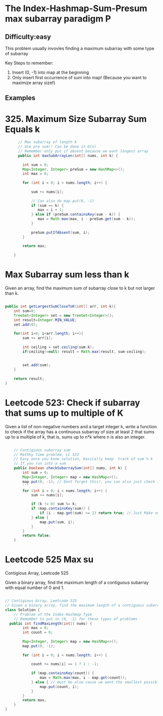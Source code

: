 
# The Index-Hashmap-Sum-Presum max subarray paradigm P
## Difficulty:easy

This problem usually invovles finding a maximum subarray with some type of subarray

Key Steps to remember:

1. Insert (0, -1) into map at the beginning
2. Only insert first occurrence of sum into map! (Because you want to maximize array sizef)

## Examples

# 325. Maximum Size Subarray Sum Equals k

``` java
      // Max subarray of length k
      // Use pre sum!! Can be done in O(n)
      // Remember only put if absent because we want longest array
      public int maxSubArrayLen(int[] nums, int k) {
        
        int sum = 0;
        Map<Integer, Integer> preSum = new HashMap<>();
        int max = 0;
        
        for (int i = 0; i < nums.length; i++) {
            
            sum += nums[i];
            
            // Can also do map.put(0, -1)
            if (sum == k) {
               max = i + 1;
            } else if (preSum.containsKey(sum - k)) {
               max = Math.max(max, i - preSum.get(sum - k));
            }
                
            preSum.putIfAbsent(sum, i);  
        }
        
        return max;
        
    }
```

# Max Subarray sum less than k
Given an array, find the maximum sum of subarray close to k but not larger than k.

```java

public int getLargestSumCloseToK(int[] arr, int k){
    int sum=0;
    TreeSet<Integer> set = new TreeSet<Integer>();
    int result=Integer.MIN_VALUE;
    set.add(0);
 
    for(int i=0; i<arr.length; i++){
        sum += arr[i];
 
        int ceiling = set.ceiling(sum-k);
        if(ceiling!=null) result = Math.max(result, sum-ceiling);        
        
 
        set.add(sum);
    }
 
    return result;
}

```

# Leetcode 523: Check if subarray that sums up to multiple of K
Given a list of non-negative numbers and a target integer k, write a function to check if the array has a continuous subarray of size at least 2 that sums up to a multiple of k, that is, sums up to n*k where n is also an integer.


```java

    // Contigious subarray sum
    // Mathhy time problem, LC 523
    // Easy once you know solution, basically keep  track of sum % k
    // If you run into a sum
    public boolean checkSubarraySum(int[] nums, int k) {
        int sum = 0;
        Map<Integer, Integer> map = new HashMap<>();
        map.put(0, -1); // Dont forget this!, you can also just check is sum %=k = 0
        ```
        for (int i = 0; i < nums.length; i++) {
            sum += nums[i];

            if (k != 0) sum %= k;
            if (map.containsKey(sum)) {
                if (i - map.get(sum) >= 2) return true; // Just Make sure subarray size is greater than or equal to 2
            } else {
                map.put(sum, i);
            }
        }  
        return false;
    }

```


# Leetcode 525 Max su
Contigious Array, Leetcode 525

Given a binary array, find the maximum length of a contiguous subarray with equal number of 0 and 1.

```java

// Contigious Array, Leetcode 525
// Given a binary array, find the maximum length of a contiguous subarray with equal number of 0 and 1.
class Solution {
    // Problem of the Index-Hashmap Type
    // Remember to put in (0, -1) for these types of problems
  public int findMaxLength(int[] nums) {        
        int max = 0;
        int count = 0;
        
        Map<Integer, Integer> map = new HashMap<>();
        map.put(0, -1);
        
        for (int i = 0; i < nums.length; i++) {
            
            count += nums[i] == 1 ? 1 : -1;
            
            if (map.containsKey(count)) {
                max = Math.max(max, i - map.get(count));
            } else { // must be else cause we want the smallest possible index
                map.put(count, i);
            }    
        }
        return max; 
    }
}

```
